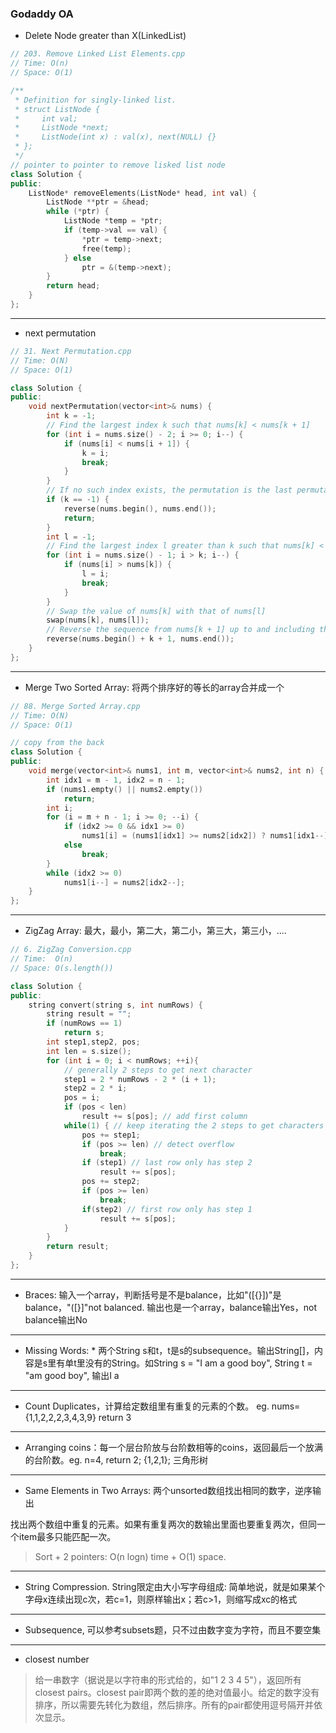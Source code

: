 ### Godaddy OA

*	Delete Node greater than X(LinkedList)

```cpp
// 203. Remove Linked List Elements.cpp
// Time: O(n)
// Space: O(1)

/**
 * Definition for singly-linked list.
 * struct ListNode {
 *     int val;
 *     ListNode *next;
 *     ListNode(int x) : val(x), next(NULL) {}
 * };
 */
// pointer to pointer to remove lisked list node
class Solution {
public:
    ListNode* removeElements(ListNode* head, int val) {
        ListNode **ptr = &head;
        while (*ptr) {
            ListNode *temp = *ptr;
            if (temp->val == val) {
                *ptr = temp->next;
                free(temp);
            } else
                ptr = &(temp->next);
        }
        return head;
    }
};

```

---

*	next permutation

```cpp
// 31. Next Permutation.cpp
// Time: O(N)
// Space: O(1)

class Solution {
public:
    void nextPermutation(vector<int>& nums) {
        int k = -1;
        // Find the largest index k such that nums[k] < nums[k + 1]
        for (int i = nums.size() - 2; i >= 0; i--) {
            if (nums[i] < nums[i + 1]) {
                k = i;
                break;
            }
        } 
        // If no such index exists, the permutation is the last permutation
        if (k == -1) {
            reverse(nums.begin(), nums.end());
            return;
        }
        int l = -1;
        // Find the largest index l greater than k such that nums[k] < nums[l]
        for (int i = nums.size() - 1; i > k; i--) {
            if (nums[i] > nums[k]) {
                l = i;
                break;
            } 
        } 
        // Swap the value of nums[k] with that of nums[l]
        swap(nums[k], nums[l]);
        // Reverse the sequence from nums[k + 1] up to and including the final element nums[n].
        reverse(nums.begin() + k + 1, nums.end()); 
    }
};

```

---

*	Merge Two Sorted Array: 将两个排序好的等长的array合并成一个

```cpp
// 88. Merge Sorted Array.cpp
// Time: O(N)
// Space: O(1)

// copy from the back
class Solution {
public:
    void merge(vector<int>& nums1, int m, vector<int>& nums2, int n) {
        int idx1 = m - 1, idx2 = n - 1;
        if (nums1.empty() || nums2.empty())
            return;
        int i;
        for (i = m + n - 1; i >= 0; --i) {
            if (idx2 >= 0 && idx1 >= 0)
                nums1[i] = (nums1[idx1] >= nums2[idx2]) ? nums1[idx1--] : nums2[idx2--];
            else
                break;
        }
        while (idx2 >= 0)
            nums1[i--] = nums2[idx2--];
    }
};

```

---

*   ZigZag Array: 最大，最小，第二大，第二小，第三大，第三小，....

```cpp
// 6. ZigZag Conversion.cpp
// Time:  O(n)
// Space: O(s.length())

class Solution {
public:
    string convert(string s, int numRows) {
        string result = "";
        if (numRows == 1)
            return s;
        int step1,step2, pos;
        int len = s.size();
        for (int i = 0; i < numRows; ++i){
            // generally 2 steps to get next character
            step1 = 2 * numRows - 2 * (i + 1); 
            step2 = 2 * i;
            pos = i;
            if (pos < len)
                result += s[pos]; // add first column
            while(1) { // keep iterating the 2 steps to get characters
                pos += step1;
                if (pos >= len) // detect overflow
                    break;
                if (step1) // last row only has step 2
                    result += s[pos];
                pos += step2;
                if (pos >= len)
                    break;
                if(step2) // first row only has step 1
                    result += s[pos];
            }
        }
        return result;
    }
};

```

---

*	Braces: 输入一个array，判断括号是不是balance，比如"([{}])"是balance，"([}]"not balanced. 输出也是一个array，balance输出Yes，not balance输出No

---

*	Missing Words: *  两个String s和t，t是s的subsequence。输出String[]，内容是s里有单t里没有的String。如String s = "I am a good boy", String t = "am good boy", 输出I a

---

*	Count Duplicates，计算给定数组里有重复的元素的个数。 eg. nums={1,1,2,2,2,3,4,3,9} return 3

---

*	Arranging coins：每一个层台阶放与台阶数相等的coins，返回最后一个放满的台阶数。eg. n=4, return 2; {1,2,1}; 三角形树

---

*   Same Elements in Two Arrays: 两个unsorted数组找出相同的数字，逆序输出

找出两个数组中重复的元素。如果有重复两次的数输出里面也要重复两次，但同一个item最多只能匹配一次。

>   Sort + 2 pointers: O(n logn) time + O(1) space.

---

*   String Compression. String限定由大小写字母组成: 简单地说，就是如果某个字母x连续出现c次，若c=1，则原样输出x；若c>1，则缩写成xc的格式

---

*   Subsequence, 可以参考subsets题，只不过由数字变为字符，而且不要空集

---

*	closest number

>   给一串数字（据说是以字符串的形式给的，如"1 2 3 4 5"），返回所有closest pairs。closest pair即两个数的差的绝对值最小。给定的数字没有排序，所以需要先转化为数组，然后排序。所有的pair都使用逗号隔开并依次显示。



